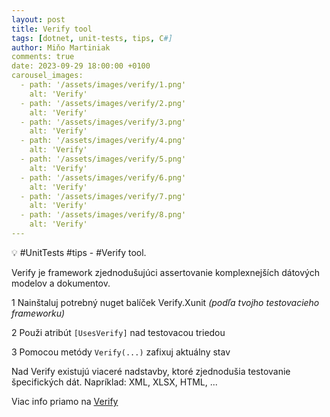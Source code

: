 ```yaml
---
layout: post
title: Verify tool
tags: [dotnet, unit-tests, tips, C#]
author: Miňo Martiniak
comments: true
date: 2023-09-29 18:00:00 +0100
carousel_images:
  - path: '/assets/images/verify/1.png'
    alt: 'Verify'
  - path: '/assets/images/verify/2.png'
    alt: 'Verify'
  - path: '/assets/images/verify/3.png'
    alt: 'Verify'
  - path: '/assets/images/verify/4.png'
    alt: 'Verify'
  - path: '/assets/images/verify/5.png'
    alt: 'Verify'
  - path: '/assets/images/verify/6.png'
    alt: 'Verify'
  - path: '/assets/images/verify/7.png'
    alt: 'Verify'        
  - path: '/assets/images/verify/8.png'
    alt: 'Verify'
---
```


💡 #UnitTests #tips - #Verify tool.

Verify je framework zjednodušujúci assertovanie komplexnejších dátových modelov a dokumentov.

1 Nainštaluj potrebný nuget balíček Verify.Xunit *(podľa tvojho testovacieho frameworku)*

2 Použi atribút `[UsesVerify]` nad testovacou triedou

3 Pomocou metódy `Verify(...)` zafixuj aktuálny stav

Nad Verify existujú viaceré nadstavby, ktoré zjednodušia testovanie špecifických dát. Napríklad: XML, XLSX, HTML, ...

Viac info priamo na [Verify](https://github.com/VerifyTests/Verify)